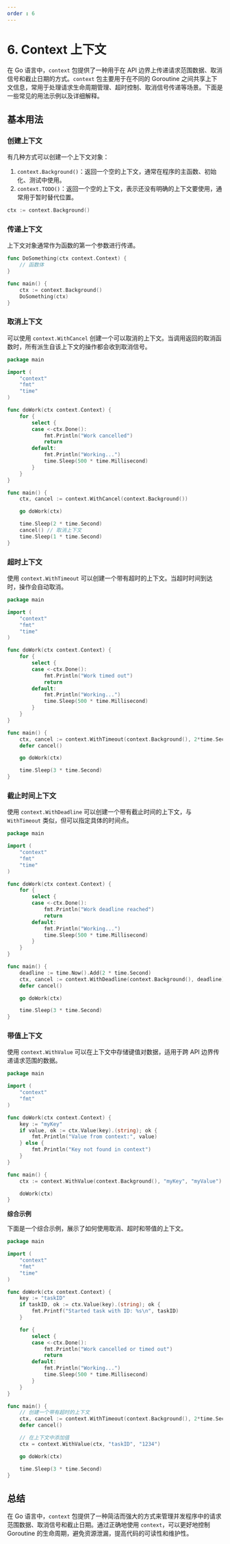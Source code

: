 ```yaml
---
order : 6
---
```


# 6. Context 上下文

在 Go 语言中，`context` 包提供了一种用于在 API 边界上传递请求范围数据、取消信号和截止日期的方式。`context` 包主要用于在不同的 Goroutine 之间共享上下文信息，常用于处理请求生命周期管理、超时控制、取消信号传递等场景。下面是一些常见的用法示例以及详细解释。

## 基本用法

### 创建上下文

有几种方式可以创建一个上下文对象：

1. `context.Background()`：返回一个空的上下文，通常在程序的主函数、初始化、测试中使用。
2. `context.TODO()`：返回一个空的上下文，表示还没有明确的上下文要使用，通常用于暂时替代位置。

```go
ctx := context.Background()
```

### 传递上下文

上下文对象通常作为函数的第一个参数进行传递。

```go
func DoSomething(ctx context.Context) {
    // 函数体
}

func main() {
    ctx := context.Background()
    DoSomething(ctx)
}
```

### 取消上下文

可以使用 `context.WithCancel` 创建一个可以取消的上下文。当调用返回的取消函数时，所有派生自该上下文的操作都会收到取消信号。

```go
package main

import (
    "context"
    "fmt"
    "time"
)

func doWork(ctx context.Context) {
    for {
        select {
        case <-ctx.Done():
            fmt.Println("Work cancelled")
            return
        default:
            fmt.Println("Working...")
            time.Sleep(500 * time.Millisecond)
        }
    }
}

func main() {
    ctx, cancel := context.WithCancel(context.Background())

    go doWork(ctx)

    time.Sleep(2 * time.Second)
    cancel() // 取消上下文
    time.Sleep(1 * time.Second)
}
```

### 超时上下文

使用 `context.WithTimeout` 可以创建一个带有超时的上下文。当超时时间到达时，操作会自动取消。

```go
package main

import (
    "context"
    "fmt"
    "time"
)

func doWork(ctx context.Context) {
    for {
        select {
        case <-ctx.Done():
            fmt.Println("Work timed out")
            return
        default:
            fmt.Println("Working...")
            time.Sleep(500 * time.Millisecond)
        }
    }
}

func main() {
    ctx, cancel := context.WithTimeout(context.Background(), 2*time.Second)
    defer cancel()

    go doWork(ctx)

    time.Sleep(3 * time.Second)
}
```

### 截止时间上下文

使用 `context.WithDeadline` 可以创建一个带有截止时间的上下文，与 `WithTimeout` 类似，但可以指定具体的时间点。

```go
package main

import (
    "context"
    "fmt"
    "time"
)

func doWork(ctx context.Context) {
    for {
        select {
        case <-ctx.Done():
            fmt.Println("Work deadline reached")
            return
        default:
            fmt.Println("Working...")
            time.Sleep(500 * time.Millisecond)
        }
    }
}

func main() {
    deadline := time.Now().Add(2 * time.Second)
    ctx, cancel := context.WithDeadline(context.Background(), deadline)
    defer cancel()

    go doWork(ctx)

    time.Sleep(3 * time.Second)
}
```

### 带值上下文

使用 `context.WithValue` 可以在上下文中存储键值对数据，适用于跨 API 边界传递请求范围的数据。

```go
package main

import (
    "context"
    "fmt"
)

func doWork(ctx context.Context) {
    key := "myKey"
    if value, ok := ctx.Value(key).(string); ok {
        fmt.Println("Value from context:", value)
    } else {
        fmt.Println("Key not found in context")
    }
}

func main() {
    ctx := context.WithValue(context.Background(), "myKey", "myValue")

    doWork(ctx)
}
```

**综合示例**

下面是一个综合示例，展示了如何使用取消、超时和带值的上下文。

```go
package main

import (
    "context"
    "fmt"
    "time"
)

func doWork(ctx context.Context) {
    key := "taskID"
    if taskID, ok := ctx.Value(key).(string); ok {
        fmt.Printf("Started task with ID: %s\n", taskID)
    }

    for {
        select {
        case <-ctx.Done():
            fmt.Println("Work cancelled or timed out")
            return
        default:
            fmt.Println("Working...")
            time.Sleep(500 * time.Millisecond)
        }
    }
}

func main() {
    // 创建一个带有超时的上下文
    ctx, cancel := context.WithTimeout(context.Background(), 2*time.Second)
    defer cancel()

    // 在上下文中添加值
    ctx = context.WithValue(ctx, "taskID", "1234")

    go doWork(ctx)

    time.Sleep(3 * time.Second)
}
```

## 总结

在 Go 语言中，`context` 包提供了一种简洁而强大的方式来管理并发程序中的请求范围数据、取消信号和截止日期。通过正确地使用 `context`，可以更好地控制 Goroutine 的生命周期，避免资源泄漏，提高代码的可读性和维护性。
